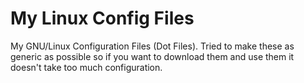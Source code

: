 # My Linux Config Files

My GNU/Linux Configuration Files (Dot Files). Tried to make these as generic as possible so if you want to download them and use them it doesn't take too much configuration.
